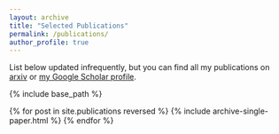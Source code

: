 ```yaml
---
layout: archive
title: "Selected Publications"
permalink: /publications/
author_profile: true
---
```


List below updated infrequently, but you can find all my publications on [arxiv](https://arxiv.org/search/cs?searchtype=author&query=Gaidon%2C+A) or <a href="{{ site.author.googlescholar }}">my Google Scholar profile</a>.

{% include base_path %}

{% for post in site.publications reversed %}
  {% include archive-single-paper.html %}
{% endfor %}

